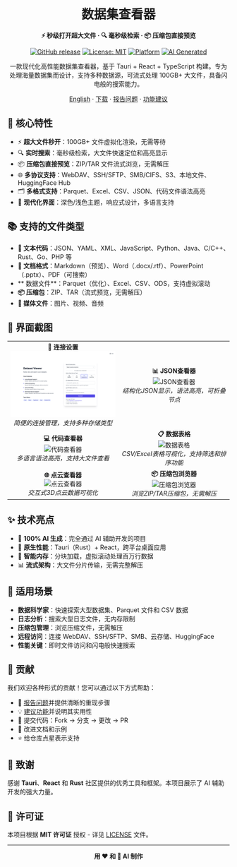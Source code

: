 <div align="center">

# 数据集查看器

**⚡ 秒级打开超大文件 · 🔍 毫秒级检索 · 📦 压缩包直接预览**

[![GitHub release](https://img.shields.io/github/release/stardustai/dataset-viewer.svg)](https://github.com/stardustai/dataset-viewer/releases/latest) [![License: MIT](https://img.shields.io/badge/License-MIT-yellow.svg)](https://opensource.org/licenses/MIT) [![Platform](https://img.shields.io/badge/platform-Windows%20%7C%20macOS%20%7C%20Linux-lightgrey)](https://github.com/stardustai/dataset-viewer/releases) [![AI Generated](https://img.shields.io/badge/100%25-AI%20Generated-blue)](https://github.com/stardustai/dataset-viewer)

一款现代化高性能数据集查看器，基于 Tauri + React + TypeScript 构建。专为处理海量数据集而设计，支持多种数据源，可流式处理 100GB+ 大文件，具备闪电般的搜索能力。

[English](README.md) · [下载](https://github.com/stardustai/dataset-viewer/releases/latest) · [报告问题](https://github.com/stardustai/dataset-viewer/issues) · [功能建议](https://github.com/stardustai/dataset-viewer/issues)

</div>



## 🚀 核心特性

- ⚡ **超大文件秒开**：100GB+ 文件虚拟化渲染，无需等待
- 🔍 **实时搜索**：毫秒级检索，大文件快速定位和高亮显示
- 📦 **压缩包直接预览**：ZIP/TAR 文件流式浏览，无需解压
- 🌐 **多协议支持**：WebDAV、SSH/SFTP、SMB/CIFS、S3、本地文件、HuggingFace Hub
- 🗂️ **多格式支持**：Parquet、Excel、CSV、JSON、代码文件语法高亮
- 🎨 **现代化界面**：深色/浅色主题，响应式设计，多语言支持

## 📚 支持的文件类型

- **📄 文本代码**：JSON、YAML、XML、JavaScript、Python、Java、C/C++、Rust、Go、PHP 等
- **📝 文档格式**：Markdown（预览）、Word（.docx/.rtf）、PowerPoint（.pptx）、PDF（可搜索）
- ** 数据文件**：Parquet（优化）、Excel、CSV、ODS，支持虚拟滚动
- **📦 压缩包**：ZIP、TAR（流式预览，无需解压）
- **📱 媒体文件**：图片、视频、音频

## 📸 界面截图

<div align="center">
<table width="100%">
  <tr>
    <td align="center" width="50%">
      <b>🔗 连接设置</b><br>
      <img src="screenshots/connect.png" alt="连接设置" style="max-width:100%;">
      <br><em>简便的连接管理，支持多种存储类型</em>
    </td>
    <td align="center" width="50%">
      <b>📊 JSON查看器</b><br>
      <img src="screenshots/json.png" alt="JSON查看器" style="max-width:100%;">
      <br><em>结构化JSON显示，语法高亮，可折叠节点</em>
    </td>
  </tr>
  <tr>
    <td align="center" width="50%">
      <b>💻 代码查看器</b><br>
      <img src="screenshots/code.png" alt="代码查看器" style="max-width:100%;">
      <br><em>多语言语法高亮，支持大文件查看</em>
    </td>
    <td align="center" width="50%">
      <b>📋 数据表格</b><br>
      <img src="screenshots/sheet.png" alt="数据表格" style="max-width:100%;">
      <br><em>CSV/Excel表格可视化，支持筛选和排序功能</em>
    </td>
  </tr>
  <tr>
    <td align="center" width="50%">
      <b>🌐 点云查看器</b><br>
      <img src="screenshots/pointcloud.png" alt="点云查看器" style="max-width:100%;">
      <br><em>交互式3D点云数据可视化</em>
    </td>
    <td align="center" width="50%">
      <b>📦 压缩包浏览器</b><br>
      <img src="screenshots/archive.png" alt="压缩包浏览器" style="max-width:100%;">
      <br><em>浏览ZIP/TAR压缩包，无需解压</em>
    </td>
  </tr>
</table>
</div>

## ✨ 技术亮点

- 🤖 **100% AI 生成**：完全通过 AI 辅助开发的项目
- 🚀 **原生性能**：Tauri（Rust）+ React，跨平台桌面应用
- 🧠 **智能内存**：分块加载，虚拟滚动处理百万行数据
- 📊 **流式架构**：大文件分片传输，无需完整解压

## 🎯 适用场景

- **数据科学家**：快速探索大型数据集、Parquet 文件和 CSV 数据
- **日志分析**：搜索大型日志文件，无内存限制
- **压缩包管理**：浏览压缩文件，无需解压
- **远程访问**：连接 WebDAV、SSH/SFTP、SMB、云存储、HuggingFace
- **性能关键**：即时文件访问和闪电般快速搜索

## 🤝 贡献

我们欢迎各种形式的贡献！您可以通过以下方式帮助：

- 🐛 [报告问题](https://github.com/stardustai/dataset-viewer/issues)并提供清晰的重现步骤
- 💡 [建议功能](https://github.com/stardustai/dataset-viewer/issues)并说明其实用性
- 🔧 提交代码：Fork → 分支 → 更改 → PR
- 📖 改进文档和示例
- ⭐ 给仓库点星表示支持

## 🙏 致谢

感谢 **Tauri**、**React** 和 **Rust** 社区提供的优秀工具和框架。本项目展示了 AI 辅助开发的强大力量。

## 📄 许可证

本项目根据 **MIT 许可证** 授权 - 详见 [LICENSE](LICENSE) 文件。

---

<div align="center">

**用 ❤️ 和 🤖 AI 制作**

</div>
